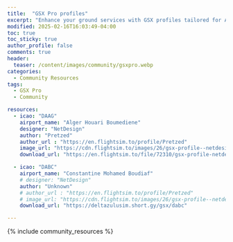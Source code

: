 ```yaml
---
title:  "GSX Pro profiles"
excerpt: "Enhance your ground services with GSX profiles tailored for Algerian airports! Community-made for realism."
modified: 2025-02-16T16:03:49-04:00
toc: true
toc_sticky: true
author_profile: false
comments: true
header:
  teaser: /content/images/community/gsxpro.webp
categories: 
  - Community Resources
tags:
  - GSX Pro
  - Community

resources:
  - icao: "DAAG"
    airport_name: "Alger Houari Boumediene"
    designer: "NetDesign"
    author: "Pretzed"
    author_url : "https://en.flightsim.to/profile/Pretzed"
    image_url: "https://cdn.flightsim.to/images/26/gsx-profile--netdesign-daag-alger-houari-boumedieneinternational-461864-1712103895-cKrXo.jpg"
    download_url: "https://en.flightsim.to/file/72310/gsx-profile-netdesign-daag-alger-houari-boumedieneinternational"

  - icao: "DABC"
    airport_name: "Constantine Mohamed Boudiaf"
    # designer: "NetDesign"
    author: "Unknown"
    # author_url : "https://en.flightsim.to/profile/Pretzed"
    # image_url: "https://cdn.flightsim.to/images/26/gsx-profile--netdesign-daag-alger-houari-boumedieneinternational-461864-1712103895-cKrXo.jpg"
    download_url: "https://deltazulusim.short.gy/gsx/dabc"

---
```


{% include community_resources %}
